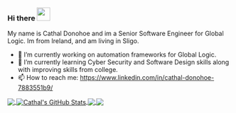 ### Hi there <img src="https://raw.githubusercontent.com/MartinHeinz/MartinHeinz/master/wave.gif" width="30px">

My name is Cathal Donohoe and im a Senior Software Engineer for Global Logic. Im from Ireland, and am living in Sligo. 

- 🔭 I’m currently working on automation frameworks for Global Logic.
- 🌱 I’m currently learning Cyber Security and Software Design skills along with improving skills from college.
- 📫 How to reach me: https://www.linkedin.com/in/cathal-donohoe-7883551b9/

<a href="https://github.com/CathalDonohoe/CathalDonohoe">
  <img align="center" src="https://github-readme-stats.vercel.app/api/top-langs/?username=CathalDonohoe&hide=java,html,tex&title_color=ffffff&text_color=c9cacc&icon_color=2bbc8a&bg_color=1d1f21&langs_count=3" />
</a>
<a href="https://github.com/CathalDonohoe/CathalDonohoe">
  <img align="center" src="https://github-readme-stats.vercel.app/api?username=CathalDonohoe&show_icons=true&line_height=27&count_private=true&title_color=ffffff&text_color=c9cacc&icon_color=2bbc8a&bg_color=1d1f21" alt="Cathal's GitHub Stats" />
</a>

<a href="https://github.com/CathalDonohoe/FinalYearProject">
  <img align="center" src="https://github-readme-stats.vercel.app/api/pin/?username=CathalDonohoe&repo=FinalYearProject&title_color=ffffff&text_color=c9cacc&icon_color=2bbc8a&bg_color=1d1f21" />
</a>


<a href="https://github.com/CathalDonohoe/theory-algos-project">
  <img align="center" src="https://github-readme-stats.vercel.app/api/pin/?username=CathalDonohoe&repo=theory-algos-project&title_color=ffffff&text_color=c9cacc&icon_color=2bbc8a&bg_color=1d1f21" />
</a>    
